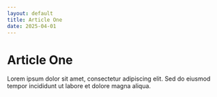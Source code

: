 ```yaml
---
layout: default
title: Article One
date: 2025-04-01
---
```


# Article One

Lorem ipsum dolor sit amet, consectetur adipiscing elit. Sed do eiusmod tempor incididunt ut labore et dolore magna aliqua.
 